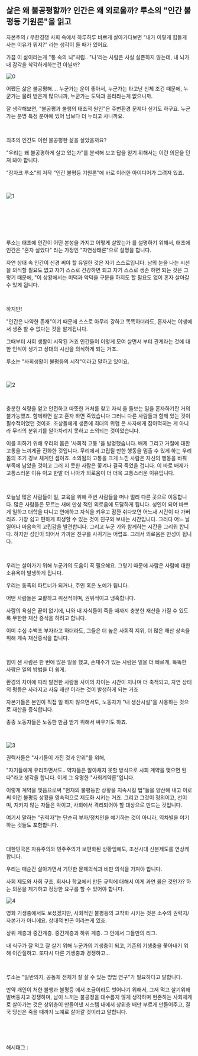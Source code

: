 ## 삶은 왜 불공평할까? 인간은 왜 외로울까? 루소의 "인간 불평등 기원론"을 읽고

자본주의 / 무한경쟁 사회 속에서 하루하루 바쁘게 살아가다보면 "내가 이렇게 힘들게 사는 이유가 뭐지?" 라는 생각이 들 때가 있어요.

가끔 이 삶이라는게 "통 속의 뇌"처럼.. "나'라는 사람은 사실 실존하지 않는데, 내 뇌가 내 감각을 착각하게하는건 아닐까?

![0](/asset/img/223107531251/0.png)

어쨌든 삶은 불공평해.... 누군가는 운이 좋아서, 누군가는 타고난 신체 조건 때문에, 누군가는 물려 받은게 많으니까, 누군가는 도덕과 윤리라는게 없으니까.

잘 생각해보면, "불공평과 불행의 태초적 원인"은 주변환경 문제다 싶기도 하구요. 누군가는 분명 특정 분야에 있어 남보다 더 누리고 사니까요.

​

최초의 인간도 이런 불공평한 삶을 살았을까요?

"우리는 왜 불공평하게 살고 있는가"를 분석해 보고 답을 얻기 위해서는 이런 의문을 던져 봐야 합니다.

 "장자크 루소"의 저작 "인간 불평등 기원론"에 바로 이러한 아이디어가 그려져 있죠.

​

![1](/asset/img/223107531251/1.png)

​

​

​

루소는 태초에 인간이 어떤 본성을 가지고 어떻게 살았는가 를 설명하기 위해서, 태초에 인간은 "혼자 살았다" 라는 가정인 "자연상태론"으로 설명을 합니다.

자연 상태 속 인간이 신경 써야 할 유일한 것은 자기 스스로입니다. 남의 눈을 나는 시선을 의식할 필요도 없고 자기 스스로 건강하면 되고 자기 스스로 생존 하면 되는 것은 그렇기 때문에, "이 상황에서는 미덕과 악덕을 구분을 하지도 할 필요도 없이 혼자 살아갈 수 있게 됩니다.

​

하지만!

"인간은 나약한 존재"이기 때문에 스스로 아무리 강하고 똑똑하더라도, 혼자서는 야생에서 생존 할 수 없다는 것을 알게됩니다.

그때부터 사회 생활이 시작된 거죠 인간들이 이렇게 모여 살면서 부터 관계라는 것에 대한 인식이 생기고 상대의 시선을 의식하게 되는 거죠.

루소는 "사회생활이 불평등의 시작"이라고 말하고 있어요.

​

![2](/asset/img/223107531251/2.png)

​

충분한 식량을 얻고 안전하고 따뜻한 거처를 찾고 자식 을 돌보는 일을 혼자하기란 거의 불가능했죠. 함께하면 살고 혼자 하면 죽었습니다 그러니 다른 사람들과 함께 있는 것이 필수적이었던 것이죠. 조상들에게 생존에 최대의 위협 은 사자에게 잡아먹히는 게 아니라 무리의 분위기를 알아차리지 못하고 소외되는 것이었습니다.

이를 피하기 위해 우리의 몸은 '사회적 고통 '을 발명했습니다. 배제 그리고 거절에 대한 고통을 느끼게끔 진화한 것입니다. 무리에서 고립될 만한 행동을 멈출 수 있게 하는 우리 몸의 조기 경보 체계인 셈이죠. 소외됨의 고통을 크게 느낀 사람은 자신의 행동을 바꿔 부족에 남았을 것이고 그러 지 못한 사람은 쫓겨나 결국 죽었을 겁니다. 이 바로 배제가 고통스러운 이유 이고 한발 더 나아가 외로움이 더 더욱 고통스러운 이유입니다. 

​

오늘날 많은 사람들이 일, 교육을 위해 주변 사람들을 떠나 멀리 다른 곳으로 이동합니다. 많은 사람들은 모르는 새에 만성 적인 외로움에 도달하게 됩니다. 성인이 되어 바쁘게 일하고 대학을 다니고 연애하고 자식을 키우고 잠깐 쉬다보면 어느새 시간이 다 가버리죠. 가장 쉽고 편하게 희생할 수 있는 것이 친구와 보내는 시간입니다. 그러다 어느 날 일어나 마음속의 고립감을 발견합니다. 그리고 누군 가와 함께하는 시간을 그리워 합니다. 하지만 성인이 되어서 가까운 친구를 사귀기는 어렵죠. 그래서 외로움은 만성이 됩니다.

​

우리는 살아가기 위해 누군가의 도움이 꼭 필요해요. 그렇기 때문에 사람은 사람에 대한 소유욕이 발생하게 됩니다.

우리는 동족의 파트너가 되거나, 주인 혹은 노예가 됩니다.

어떤 사람들은 교활하고 위선적이며, 권위적이고 냉혹합니다.

사람의 욕심은 끝이 없기에, 나와 내 자식들이 죽을 때까지 충분한 재산을 가질 수 있도록 무한한 재산 증식을 하려고 합니다.

이미 수십 수백조 부자라고 하더라도, 그들은 더 높은 사회적 지위, 더 많은 재산 상속을 위해 계속 재산증식을 합니다. 

​

힘이 센 사람은 한 번에 많은 일을 했고, 손재주가 있는 사람은 일을 더 빠르게, 똑똑한 사람은 일의 방법을 더 쉽게.

환경의 차이에 따라 발전한 사람들 사이의 차이는 시간이 지나며 더 축적되고, 자연 상태의 평등은 사라지고 사유 재산 이라는 것이 발생하게 되는 거죠

자본가들은 본인이 직접 일 하지 않으면서도, 노동자가 "내 생산시설"을 사용하는 것으로 재산을 증식합니다.

종종 노동자들은 노동한 만큼 받기 위해서 싸우기도 하죠.

​

![3](/asset/img/223107531251/3.png)

권력자들은 "자기들이 가진 것과 안위"를 위해,

"자기들에게 유리하면서도.. 약자들은 알아채지 못할 방식으로 사회 계약을 맺으면 된다"라고 생각을 합니다. 이게 그 유명한 "사회계약론"입니다.

이렇게 계약을 맺음으로써 "현재의 불평등한 상황을 지속시킬 법"들을 양산해 내고 이로써 이런 불평등 상황을 영속적으로 제도화 시키는 거죠. 그리고 그것이 정의이고, 선이며, 지키지 않는 자들은 악이고, 사회에서 격리되어야 할 대상으로 만드는 것입니다.

여기서 말하는 "권력자"는 단순히 부자/정치인을 얘기하는 것이 아니라, 역차별을 야기하는 것들도 포함합니다.

​

대한민국은 자유주의와 민주주의가 보편화된 상황임에도, 조선시대 신분제도를 연상케 합니다.

우리는 매순간 살아가면서 기민한 문제의식과 비판 의식을 가져야 합니다.

사회 제도와 사회 구조, 회사나 학교에서 만든 규칙에 대해서 이게 과연 옳은 것인가? 하는 의문을 제기하고 정당한 요구를 할 수 있어야 합니다.

![4](/asset/img/223107531251/4.png)

영화 기생충에서도 보셨겠지만, 사회적인 불평등의 고착화 시키는 것은 소수의 권력자/자본가가 아니에요. 상대적 빈곤 이라는게 있죠.

상위 계층과 중간계층. 중간계층과 하위 계층. 그 안에서 그들만의 리그.

내 식구가 잘 먹고 잘 살기 위해 누군가의 기생충이 되고, 기존의 기생충을 쫓아내기 위해 이간질하고. 또다시 다른 기생충과 경쟁하고...

​

루소는 "일반의지, 공동체 전체가 잘 살 수 있는 방법 연구"가 필요하다고 말합니다.

만약 개인이 처한 불행과 불평등 에서 조금이라도 벗어나기 위해서, 그저 먹고 살기위해 발버둥치고 경쟁하며, 남이 느끼는 불공정을 대수롭지 않게 생각하며 현존하는 사회체계로 살아가는 것은 상위층이 만들어낸 시스템 내에서 상위층 배만 부르게 만들어주고, 결국 당신은 죽을 때까지 노예로 살아갈 것이라고 말합니다.

​

​

 해시태그 : 